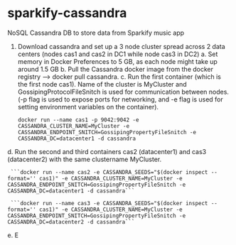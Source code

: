 # sparkify-cassandra
 NoSQL Cassandra DB to store data from Sparkify music app

1. Download cassandra and set up a 3 node cluster spread across 2 data centers (nodes cas1 and cas2 in DC1 while node cas3 in DC2) 
  a. Set memory in Docker Preferences to 5 GB, as each node might take up around 1.5 GB
  b. Pull the Cassandra docker image from the docker registry --> docker pull cassandra. 
  c. Run the first container (which is the first node cas1). Name of the cluster is MyCluster and GossipingProtocolFileSnitch is used for communication between          nodes. (-p flag is used to expose ports for networking, and -e flag is used for setting environment variables on the container). 
     ```
     docker run --name cas1 -p 9042:9042 -e CASSANDRA_CLUSTER_NAME=MyCluster -e CASSANDRA_ENDPOINT_SNITCH=GossipingPropertyFileSnitch -e CASSANDRA_DC=datacenter1 -d cassandra
     ```
  d. Run the second and third containers cas2 (datacenter1) and cas3 (datacenter2) with the same clustername MyCluster. 
     
     ```docker run --name cas2 -e CASSANDRA_SEEDS="$(docker inspect --format='' cas1)" -e CASSANDRA_CLUSTER_NAME=MyCluster -e CASSANDRA_ENDPOINT_SNITCH=GossipingPropertyFileSnitch -e CASSANDRA_DC=datacenter1 -d cassandra```
     
     ```docker run --name cas3 -e CASSANDRA_SEEDS="$(docker inspect --format='' cas1)" -e CASSANDRA_CLUSTER_NAME=MyCluster -e CASSANDRA_ENDPOINT_SNITCH=GossipingPropertyFileSnitch -e CASSANDRA_DC=datacenter2 -d cassandra```     
  
  e. 
  E 
